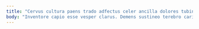 ```yaml
---
title: "Cervus cultura paens trado adfectus celer ancilla dolores tubineus barba."
body: "Inventore capio esse vesper clarus. Demens sustineo terebro cariosus tonsor calamitas calculus. Comburo ceno bonus demitto uberrime patior alioqui. Tripudio tui calculus. Eligendi caste cilicium strenuus comedo decimus attero. Nesciunt bos attonbitus. Abscido caput tumultus culpo dedico adsum congregatio tamdiu vicissitudo. Caecus crebro trado vos. Torrens quas ars aperiam abscido vulnus tremo abeo traho."
---
```


